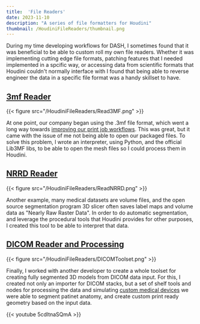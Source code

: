 ```yaml
---
title:  'File Readers'
date: 2023-11-10
description: "A series of file formatters for Houdini"
thumbnail: /HoudiniFileReaders/thumbnail.png
---
```


<!--more-->

During my time developing workflows for DASH, I sometimes found that it was beneficial
to be able to custom roll my own file readers. Whether it was implementing cutting edge
file formats, patching features that I needed implemented in a spcific way, or accessing
 data from scientific formats that Houdini couldn't normally interface with I found that
 being able to reverse engineer the data in a specific file format was a handy skillset
to have.

## [3mf Reader](https://github.com/TresSims/HoudiniFileInterpreters)

{{< figure src="/HoudiniFileReaders/Read3MF.png" >}}

At one point, our company began using the .3mf file format, which went a long way
towards [improving our print job workflows](/software/standalone-3mf-packager). This was
 great, but it came with the issue of me not being able to open our packaged files. To
solve this problem, I wrote an interpreter, using Python, and the official Lib3MF libs,
to be able to open the mesh files so I could process them in Houdini.

## [NRRD Reader](https://github.com/TresSims/HoudiniFileInterpreters)

{{< figure src="/HoudiniFileReaders/ReadNRRD.png" >}}

Another example, many medical datasets are volume files, and the open source segmentation
program 3D slicer often saves label maps and volume data as "Nearly Raw Raster Data".
In order to do automatic segmentation, and leverage the procedural tools that Houdini
provides for other purposes, I created this tool to be able to interpret that data.

## [DICOM Reader and Processing](https://github.com/dash-orlando/Houdini-Medical-Toolset)

{{< figure src="/HoudiniFileReaders/DICOMToolset.png" >}}

Finally, I worked with another developer to create a whole toolset for creating fully
segmented 3D models from DICOM data input. For this, I created not only an importer for
DICOM stacks, but a set of shelf tools and nodes for processing the data and simulating
[custom medical devices](https://asmedigitalcollection.asme.org/BIOMED/proceedings/DMD2020/83549/V001T10A015/1085748)
 we were able to segment patinet anatomy, and create custom print ready geometry based
on the input data.

{{< youtube 5cdltnaSQmA >}}
